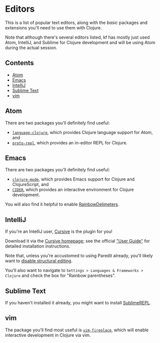 # Editors

This is a list of popular text editors, along with the _basic_ packages and extensions you'll need to use them with Clojure.

Note that although there's several editors listed, kf has mostly just used Atom, IntelliJ, and Sublime for Clojure development and will be using Atom during the actual session.


## Contents
* [Atom](#atom)
* [Emacs](#emacs)
* [IntelliJ](#intellij)
* [Sublime Text](#sublime-text)
* [vim](vim)


## Atom

There are two packages you'll definitely find useful:

* [`language-clojure`](https://atom.io/packages/language-clojure), which provides Clojure language support for Atom, and
* [`proto-repl`](https://atom.io/packages/proto-repl), which provides an in-editor REPL for Clojure.


## Emacs

There are two packages you'll definitely find useful:

* [`clojure-mode`](https://github.com/clojure-emacs/clojure-mode), which provides Emacs support for Clojure and ClojureScript, and
* [`CIDER`](https://github.com/clojure-emacs/cider), which provides an interactive environment for Clojure development.

You will also find it helpful to enable [RainbowDelimeters](https://www.emacswiki.org/emacs/RainbowDelimiters).


## IntelliJ

If you're an IntelliJ user, [Cursive](https://cursive-ide.com/) is the plugin for you!

Download it via the [Cursive homepage](https://cursive-ide.com/); see the official ["User Guide"](https://cursive-ide.com/userguide/) for detailed installation instructions.

Note that, unless you're accustomed to using Paredit already, you'll likely want to [disable structural editing](https://cursive-ide.com/userguide/paredit.html).

You'll also want to navigate to `Settings > Languages & Frameworks > Clojure` and check the box for "Rainbow parentheses".


## Sublime Text

If you haven't installed it already, you might want to install [SublimeREPL](https://github.com/wuub/SublimeREPL).


## vim

The package you'll find most useful is [`vim-fireplace`](https://github.com/tpope/vim-fireplace), which will enable interactive development in Clojure via vim.
